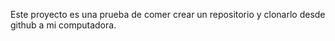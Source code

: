 Este proyecto es una prueba de comer crear un repositorio y clonarlo desde github a mi computadora.
